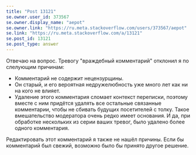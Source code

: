 ```yaml
---
title: "Post 13121"
se.owner.user_id: 373567
se.owner.display_name: "aepot"
se.owner.link: "https://ru.meta.stackoverflow.com/users/373567/aepot"
se.link: "https://ru.meta.stackoverflow.com/a/13121"
se.post_id: 13121
se.post_type: answer
---
```

<p>Отвечаю на вопрос. Тревогу &quot;враждебный комментарий&quot; отклонил я по слелующим причинам:</p>
<ul>
<li>Комментарий не содержит нецензурщины.</li>
<li>Он старый, и его вероятная недружелюбность уже много лет как ни на кого не влияет.</li>
<li>Удаление этого комментария сломает контекст переписки, поэтому вместе с ним придётся удалять все остальные связанные комментарии, чтобы не сбивать будущих посетителей с толку. Такое вмешательство модератора очень редко имеет основания. И да, при обработке нескольких из серии ваших тревог, было удалено более одного комментария.</li>
</ul>
<p>Редактировать этот комментарий я также не нашёл причины. Если бы комментарий был свежий, возможно было бы принято другое решение.</p>
